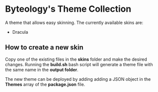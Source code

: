 # Byteology's Theme Collection
A theme that allows easy skinning. The currently available skins are:
- Dracula

## How to create a new skin
Copy one of the existing files in the **skins** folder and make the desired changes. Running the **build.sh** bash script will generate a theme file with the same name in the **output folder**.

The new theme can be deployed by adding adding a JSON object in the **Themes** array of the **package.json** file.